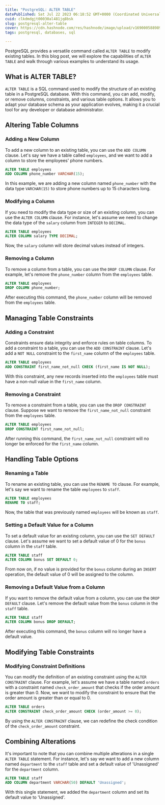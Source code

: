 ```yaml
---
title: "PostgreSQL: ALTER TABLE"
datePublished: Sat Jul 22 2023 06:18:52 GMT+0000 (Coordinated Universal Time)
cuid: clkdmdgjt00030al481jq8bsk
slug: postgresql-alter-table
cover: https://cdn.hashnode.com/res/hashnode/image/upload/v1690005889897/da1e45f9-c673-4515-af1a-411c94692a10.png
tags: postgresql, databases, sql

---
```


PostgreSQL provides a versatile command called `ALTER TABLE` to modify existing tables. In this blog post, we will explore the capabilities of `ALTER TABLE` and walk through various examples to understand its usage.

## What is ALTER TABLE?

`ALTER TABLE` is a SQL command used to modify the structure of an existing table in a PostgreSQL database. With this command, you can add, modify, or remove columns, constraints, and various table options. It allows you to adapt your database schema as your application evolves, making it a crucial tool for any developer or database administrator.

## Altering Table Columns

### Adding a New Column

To add a new column to an existing table, you can use the `ADD COLUMN` clause. Let's say we have a table called `employees`, and we want to add a column to store the employees' phone numbers.

```sql
ALTER TABLE employees
ADD COLUMN phone_number VARCHAR(15);
```

In this example, we are adding a new column named `phone_number` with the data type `VARCHAR(15)` to store phone numbers up to 15 characters long.

### Modifying a Column

If you need to modify the data type or size of an existing column, you can use the `ALTER COLUMN` clause. For instance, let's assume we need to change the data type of the `salary` column from `INTEGER` to `DECIMAL`.

```sql
ALTER TABLE employees
ALTER COLUMN salary TYPE DECIMAL;
```

Now, the `salary` column will store decimal values instead of integers.

### Removing a Column

To remove a column from a table, you can use the `DROP COLUMN` clause. For example, let's remove the `phone_number` column from the `employees` table.

```sql
ALTER TABLE employees
DROP COLUMN phone_number;
```

After executing this command, the `phone_number` column will be removed from the `employees` table.

## Managing Table Constraints

### Adding a Constraint

Constraints ensure data integrity and enforce rules on table columns. To add a constraint to a table, you can use the `ADD CONSTRAINT` clause. Let's add a `NOT NULL` constraint to the `first_name` column of the `employees` table.

```sql
ALTER TABLE employees
ADD CONSTRAINT first_name_not_null CHECK (first_name IS NOT NULL);
```

With this constraint, any new records inserted into the `employees` table must have a non-null value in the `first_name` column.

### Removing a Constraint

To remove a constraint from a table, you can use the `DROP CONSTRAINT` clause. Suppose we want to remove the `first_name_not_null` constraint from the `employees` table.

```sql
ALTER TABLE employees
DROP CONSTRAINT first_name_not_null;
```

After running this command, the `first_name_not_null` constraint will no longer be enforced for the `first_name` column.

## Handling Table Options

### Renaming a Table

To rename an existing table, you can use the `RENAME TO` clause. For example, let's say we want to rename the table `employees` to `staff`.

```sql
ALTER TABLE employees
RENAME TO staff;
```

Now, the table that was previously named `employees` will be known as `staff`.

### Setting a Default Value for a Column

To set a default value for an existing column, you can use the `SET DEFAULT` clause. Let's assume we want to set a default value of 0 for the `bonus` column in the `staff` table.

```sql
ALTER TABLE staff
ALTER COLUMN bonus SET DEFAULT 0;
```

From now on, if no value is provided for the `bonus` column during an `INSERT` operation, the default value of 0 will be assigned to the column.

### Removing a Default Value from a Column

If you want to remove the default value from a column, you can use the `DROP DEFAULT` clause. Let's remove the default value from the `bonus` column in the `staff` table.

```sql
ALTER TABLE staff
ALTER COLUMN bonus DROP DEFAULT;
```

After executing this command, the `bonus` column will no longer have a default value.

## Modifying Table Constraints

### Modifying Constraint Definitions

You can modify the definition of an existing constraint using the `ALTER CONSTRAINT` clause. For example, let's assume we have a table named `orders` with a constraint named `check_order_amount` that checks if the order amount is greater than 0. Now, we want to modify the constraint to ensure that the order amount is greater than or equal to 0.

```sql
ALTER TABLE orders
ALTER CONSTRAINT check_order_amount CHECK (order_amount >= 0);
```

By using the `ALTER CONSTRAINT` clause, we can redefine the check condition of the `check_order_amount` constraint.

## Combining Alterations

It's important to note that you can combine multiple alterations in a single `ALTER TABLE` statement. For instance, let's say we want to add a new column named `department` to the `staff` table and set a default value of 'Unassigned' for the `department` column.

```sql
ALTER TABLE staff
ADD COLUMN department VARCHAR(50) DEFAULT 'Unassigned';
```

With this single statement, we added the `department` column and set its default value to 'Unassigned'.